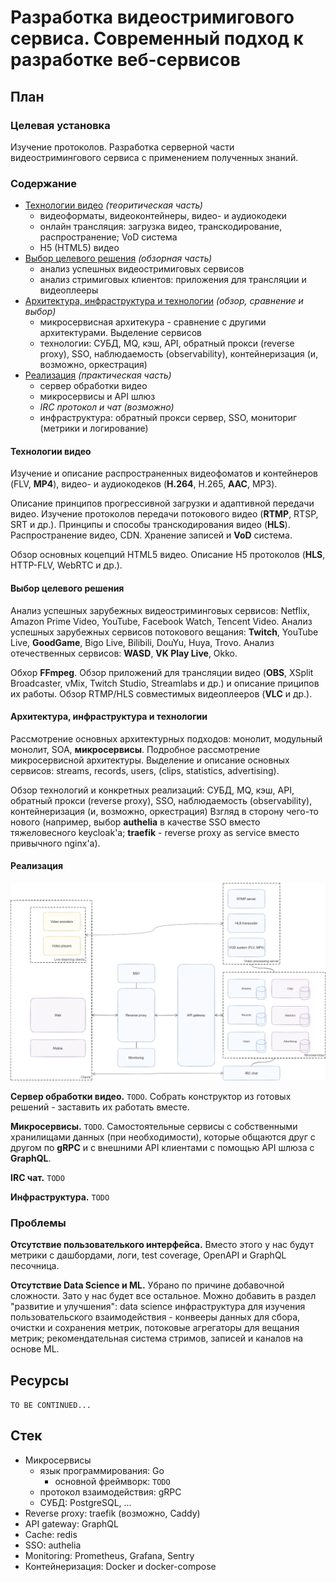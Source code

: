 # Разработка видеостримигового сервиса. Современный подход к разработке веб-сервисов

## План

### Целевая установка

Изучение протоколов.
Разработка серверной части видеостримингового сервиса с применением полученных знаний.

### Содержание

- [Технологии видео](#технологии-видео) _(теоритическая часть)_
    - видеоформаты, видеоконтейнеры, видео- и аудиокодеки
    - онлайн трансляция: загрузка видео, транскодирование, распространение; VoD система
    - H5 (HTML5) видео
- [Выбор целевого решения](#выбор-целевого-решения) _(обзорная часть)_
    - анализ успешных видеостримиговых сервисов
    - анализ стримиговых клиентов: приложения для трансляции и видеоплееры
- [Архитектура, инфраструктура и технологии](#архитектура-инфраструктура-и-технологии) _(обзор, сравнение и выбор)_
    - микросервисная архитекура - сравнение с другими архитектурами. Выделение сервисов
    - технологии: СУБД, MQ, кэш, API, обратный прокси (reverse proxy), SSO, наблюдаемость (observability), контейнеризация (и, возможно, оркестрация)
- [Реализация](#реализация) _(практическая часть)_
    - сервер обработки видео
    - микросервисы и API шлюз
    - _IRC протокол и чат (возможно)_
    - инфраструктура: обратный прокси сервер, SSO, мониториг (метрики и логирование)

#### Технологии видео

Изучение и описание распространенных видеофоматов и контейнеров (FLV, **MP4**), видео- и аудиокодеков (**H.264**, H.265, **AAC**, MP3).

Описание принципов прогрессивной загрузки и адаптивной передачи видео.
Изучение протоколов передачи потокового видео (**RTMP**, RTSP, SRT и др.).
Принципы и способы транскодирования видео (**HLS**).
Распространение видео, CDN. Хранение записей и **VoD** система.

Обзор основных коцепций HTML5 видео.
Описание H5 протоколов (**HLS**, HTTP-FLV, WebRTC и др.).

#### Выбор целевого решения

Анализ успешных зарубежных видеостриминговых сервисов: Netflix, Amazon Prime Video, YouTube, Facebook Watch, Tencent Video.
Анализ успешных зарубежных сервисов потокового вещания: **Twitch**, YouTube Live, **GoodGame**, Bigo Live, Bilibili, DouYu, Huya, Trovo.
Анализ отечественных сервисов: **WASD**, **VK Play Live**, Okko.

Обхор **FFmpeg**. Обзор приложений для трансляции видео (**OBS**, XSplit Broadcaster, vMix, Twitch Studio, Streamlabs и др.) и описание приципов их работы.
Обзор RTMP/HLS совместимых видеоплееров (**VLC** и др.).

#### Архитектура, инфраструктура и технологии

Рассмотрение основных архитектурных подходов: монолит, модульный монолит, SOA, **микросервисы**. Подробное рассмотрение микросервисной архитектуры. Выделение и описание основных сервисов: streams, records, users, (clips, statistics, advertising).

Обзор технологий и конкретных реализаций: СУБД, MQ, кэш, API, обратный прокси (reverse proxy), SSO, наблюдаемость (observability), контейнеризация (и, возможно, оркестрация)
Взгляд в сторону чего-то нового (например, выбор **authelia** в качестве SSO вместо тяжеловесного keycloak'а; **traefik** - reverse proxy as service вместо привычного nginx'а).

#### Реализация

<img src="../assets/images/design-overview.png" width="800"/>

**Сервер обработки видео.** `TODO`. Собрать конструктор из готовых решений - заставить их работать вместе.

**Микросервисы.** `TODO`. Самостоятельные сервисы с собственными хранилищами данных (при необходимости), которые общаются друг с другом по **gRPC** и с внешними API клиентами с помощью API шлюза с **GraphQL**.

**IRC чат.** `TODO`

**Инфраструктура.** `TODO`

### Проблемы

**Отсутствие пользователького интерфейса.** Вместо этого у нас будут метрики с дашбордами, логи, test coverage, OpenAPI и GraphQL песочница.

**Отсутствие Data Science и ML.** Убрано по причине добавочной сложности. Зато у нас будет все остальное.
Можно добавить в раздел "развитие и улучшения": data science инфраструктура для изучения пользовательского взаимодействия - конвееры данных для сбора, очистки и сохранения метрик, потоковые агрегаторы для вещания метрик; рекомендательная система стримов, записей и каналов на основе ML.

## Ресурсы

`TO BE CONTINUED...`

## Стек

- Микросервисы
    - язык программирования: Go
        - основной фреймворк: `TODO`
    - протокол взаимодействия: gRPC
    - СУБД: PostgreSQL, ...
- Reverse proxy: traefik (возможно, Caddy)
- API gateway: GraphQL
- Cache: redis
- SSO: authelia
- Monitoring: Prometheus, Grafana, Sentry
- Контейнеризация: Docker и docker-compose
